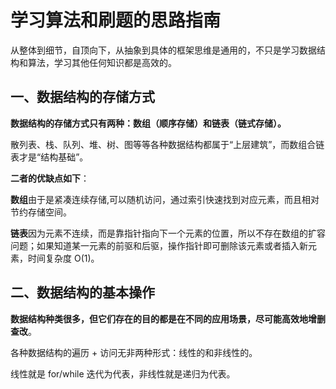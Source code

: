 # 学习算法和刷题的思路指南

从整体到细节，自顶向下，从抽象到具体的框架思维是通用的，不只是学习数据结构和算法，学习其他任何知识都是高效的。

## 一、数据结构的存储方式

**数据结构的存储方式只有两种：数组（顺序存储）和链表（链式存储）。**

散列表、栈、队列、堆、树、图等等各种数据结构都属于“上层建筑”，而数组合链表才是“结构基础”。

**二者的优缺点如下**：

**数组**由于是紧凑连续存储,可以随机访问，通过索引快速找到对应元素，而且相对节约存储空间。

**链表**因为元素不连续，而是靠指针指向下一个元素的位置，所以不存在数组的扩容问题；如果知道某一元素的前驱和后驱，操作指针即可删除该元素或者插入新元素，时间复杂度 O(1)。

## 二、数据结构的基本操作

**数据结构种类很多，但它们存在的目的都是在不同的应用场景，尽可能高效地增删查改**。

各种数据结构的遍历 + 访问无非两种形式：线性的和非线性的。

线性就是 for/while 迭代为代表，非线性就是递归为代表。